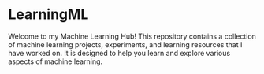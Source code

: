 # LearningML

Welcome to my Machine Learning Hub! This repository contains a collection of machine learning projects, experiments, and learning resources that I have worked on. It is designed to help you learn and explore various aspects of machine learning.
